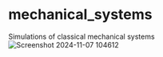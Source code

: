 # mechanical_systems
Simulations of classical mechanical systems 
![Screenshot 2024-11-07 104612](https://github.com/user-attachments/assets/a14e841c-7c59-45e8-a15d-26d0f450f461)
